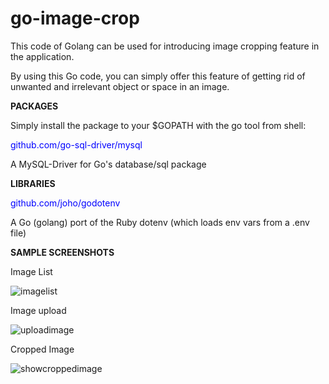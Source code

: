 # go-image-crop

This code of Golang can be used for introducing image cropping feature in the application. 

By using this Go code, you can simply offer this feature of getting rid of unwanted and irrelevant object or space in an image. 


**PACKAGES**

Simply install the package to your $GOPATH with the go tool from shell:

<span style="color:blue;">github.com/go-sql-driver/mysql</span>

A MySQL-Driver for Go's database/sql package


**LIBRARIES**

<span style="color:blue;">github.com/joho/godotenv</span>


A Go (golang) port of the Ruby dotenv (which loads env vars from a .env file)


**SAMPLE SCREENSHOTS**

Image List

![imagelist](https://user-images.githubusercontent.com/57518446/103138861-7d21c480-46fc-11eb-8c9e-587e14304f29.png)

Image upload

![uploadimage](https://user-images.githubusercontent.com/57518446/103138865-86ab2c80-46fc-11eb-85c7-941d3d608217.png)

Cropped Image

![showcroppedimage](https://user-images.githubusercontent.com/57518446/103138864-8448d280-46fc-11eb-962f-00903af0ef81.png)




